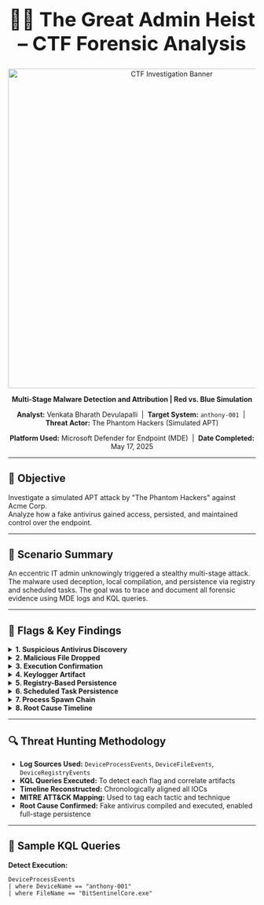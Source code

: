 <h1 align="center" style="font-size:2.5rem;">🕵️‍♂️ The Great Admin Heist – CTF Forensic Analysis</h1>

<p align="center">
  <img src="https://github.com/Bharathkasyap/The-Great-Admin-Heist-CTF/blob/main/src/CTF1.png" width="650" alt="CTF Investigation Banner"/>
</p>

<p align="center">
  <strong>Multi-Stage Malware Detection and Attribution | Red vs. Blue Simulation</strong>
</p>

<p align="center">
  <b>Analyst:</b> Venkata Bharath Devulapalli &nbsp;|&nbsp;
  <b>Target System:</b> <code>anthony-001</code> &nbsp;|&nbsp;
  <b>Threat Actor:</b> The Phantom Hackers (Simulated APT)  
</p>

<p align="center">
  <b>Platform Used:</b> Microsoft Defender for Endpoint (MDE) &nbsp;|&nbsp;
  <b>Date Completed:</b> May 17, 2025
</p>

<hr>


## 🧠 Objective

Investigate a simulated APT attack by "The Phantom Hackers" against Acme Corp.  
Analyze how a fake antivirus gained access, persisted, and maintained control over the endpoint.

---

## 🧩 Scenario Summary

An eccentric IT admin unknowingly triggered a stealthy multi-stage attack. The malware used deception, local compilation, and persistence via registry and scheduled tasks. The goal was to trace and document all forensic evidence using MDE logs and KQL queries.

---

## 🚩 Flags & Key Findings

<details>
<summary><strong>1. Suspicious Antivirus Discovery</strong></summary>

- Malware disguised as `BitSentinelCore.exe` mimicked legitimate antivirus software  
- Detected via file naming and process behavior

</details>

<details>
<summary><strong>2. Malicious File Dropped</strong></summary>

- File was locally **compiled** using `csc.exe` (not downloaded)  
- Demonstrates **Living off the Land Binary (LOLBins)** technique

</details>

<details>
<summary><strong>3. Execution Confirmation</strong></summary>

- Manual execution confirmed via `explorer.exe`  
- Indicates user deception or insider threat

</details>

<details>
<summary><strong>4. Keylogger Artifact</strong></summary>

- `.lnk` file dropped into Startup folder named `systemreport.lnk`  
- Tied to keylogger like `AutoHotkeyU32.exe`

</details>

<details>
<summary><strong>5. Registry-Based Persistence</strong></summary>

- Malware added itself under `HKCU\Software\Microsoft\Windows\CurrentVersion\Run`  
- Enables re-execution on reboot or login

</details>

<details>
<summary><strong>6. Scheduled Task Persistence</strong></summary>

- Created task `UpdateHealthTelemetry` using `schtasks.exe`  
- Ensured ongoing access even after reboots

</details>

<details>
<summary><strong>7. Process Spawn Chain</strong></summary>

- Chain observed: `gc_worker.exe → BitSentinelCore.exe → cmd.exe → schtasks.exe`  
- Used trusted system binaries for evasion

</details>

<details>
<summary><strong>8. Root Cause Timeline</strong></summary>

- Root timestamp: `2025-05-06T21:00`  
- Confirmed via file creation of `BitSentinelCore.exe`

</details>

----


## 🔍 Threat Hunting Methodology

- **Log Sources Used:** `DeviceProcessEvents`, `DeviceFileEvents`, `DeviceRegistryEvents`
- **KQL Queries Executed:** To detect each flag and correlate artifacts
- **Timeline Reconstructed:** Chronologically aligned all IOCs
- **MITRE ATT&CK Mapping:** Used to tag each tactic and technique
- **Root Cause Confirmed:** Fake antivirus compiled and executed, enabled full-stage persistence

---

## 🧪 Sample KQL Queries

**Detect Execution:**
```kusto
DeviceProcessEvents
| where DeviceName == "anthony-001"
| where FileName == "BitSentinelCore.exe"
